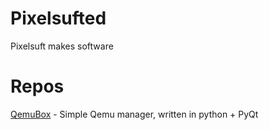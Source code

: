 # Pixelsufted
Pixelsuft makes software
# Repos
[QemuBox](https://github.com/Pixelsufted/QemuBox) - Simple Qemu manager, written in python + PyQt
